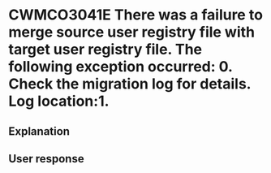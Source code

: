 # CWMCO3041E There was a failure to merge source user registry file with target user registry file. The following exception occurred: 0.  Check the migration log for details. Log location:1.

## Explanation

## User response